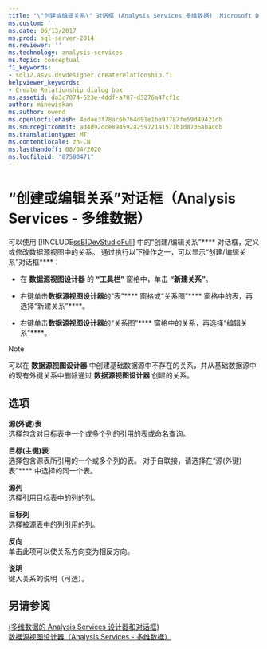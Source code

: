 ```yaml
---
title: "\"创建或编辑关系\" 对话框 (Analysis Services 多维数据) |Microsoft Docs"
ms.custom: ''
ms.date: 06/13/2017
ms.prod: sql-server-2014
ms.reviewer: ''
ms.technology: analysis-services
ms.topic: conceptual
f1_keywords:
- sql12.asvs.dsvdesigner.createrelationship.f1
helpviewer_keywords:
- Create Relationship dialog box
ms.assetid: da3c7074-623e-4ddf-a707-d3276a47cf1c
author: minewiskan
ms.author: owend
ms.openlocfilehash: 4edae3f78ac6b764d91e1be97787fe59d49421db
ms.sourcegitcommit: ad4d92dce894592a259721a1571b1d8736abacdb
ms.translationtype: MT
ms.contentlocale: zh-CN
ms.lasthandoff: 08/04/2020
ms.locfileid: "87580471"
---
```

# <a name="create-or-edit-relationship-dialog-box-analysis-services---multidimensional-data"></a>“创建或编辑关系”对话框（Analysis Services - 多维数据）
  可以使用 [!INCLUDE[ssBIDevStudioFull](../includes/ssbidevstudiofull-md.md)] 中的“创建/编辑关系”**** 对话框，定义或修改数据源视图中的关系。 通过执行以下操作之一，可以显示“创建/编辑关系”对话框****：  
  
-   在 **数据源视图设计器** 的 **“工具栏”** 窗格中，单击 **“新建关系”**。  
  
-   右键单击**数据源视图设计器**的“表”**** 窗格或“关系图”**** 窗格中的表，再选择“新建关系”****。  
  
-   右键单击**数据源视图设计器**的“关系图”**** 窗格中的关系，再选择“编辑关系”****。  
  
> [!NOTE]  
>   可以在 **数据源视图设计器** 中创建基础数据源中不存在的关系，并从基础数据源中的现有外键关系中删除通过 **数据源视图设计器** 创建的关系。  
  
## <a name="options"></a>选项  
 **源(外键)表**  
 选择包含对目标表中一个或多个列的引用的表或命名查询。  
  
 **目标(主键)表**  
 选择包含源表所引用的一个或多个列的表。 对于自联接，请选择在“源(外键)表”**** 中选择的同一个表。  
  
 **源列**  
 选择引用目标表中的列的列。  
  
 **目标列**  
 选择被源表中的列引用的列。  
  
 **反向**  
 单击此项可以使关系方向变为相反方向。  
  
 **说明**  
 键入关系的说明（可选）。  
  
## <a name="see-also"></a>另请参阅  
 [&#40;多维数据的 Analysis Services 设计器和对话框&#41;](analysis-services-designers-and-dialog-boxes-multidimensional-data.md)   
 [数据源视图设计器（Analysis Services - 多维数据）](data-source-view-designer-analysis-services-multidimensional-data.md)  
  
  
